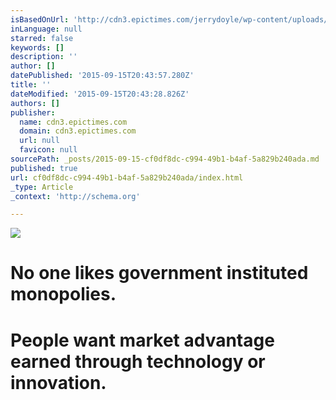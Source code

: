```yaml
---
isBasedOnUrl: 'http://cdn3.epictimes.com/jerrydoyle/wp-content/uploads/sites/3/2015/02/we-the-people-graphic-3.jpg'
inLanguage: null
starred: false
keywords: []
description: ''
author: []
datePublished: '2015-09-15T20:43:57.280Z'
title: ''
dateModified: '2015-09-15T20:43:28.826Z'
authors: []
publisher:
  name: cdn3.epictimes.com
  domain: cdn3.epictimes.com
  url: null
  favicon: null
sourcePath: _posts/2015-09-15-cf0df8dc-c994-49b1-b4af-5a829b240ada.md
published: true
url: cf0df8dc-c994-49b1-b4af-5a829b240ada/index.html
_type: Article
_context: 'http://schema.org'

---
```

![](http://cdn3.epictimes.com/jerrydoyle/wp-content/uploads/sites/3/2015/02/we-the-people-graphic-3.jpg)

# No one likes government instituted monopolies. 

# People want market advantage earned through technology or innovation.